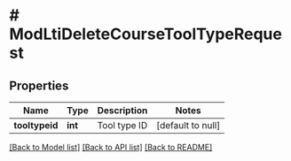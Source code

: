 # # ModLtiDeleteCourseToolTypeRequest

## Properties

Name | Type | Description | Notes
------------ | ------------- | ------------- | -------------
**tooltypeid** | **int** | Tool type ID | [default to null]

[[Back to Model list]](../../README.md#models) [[Back to API list]](../../README.md#endpoints) [[Back to README]](../../README.md)
